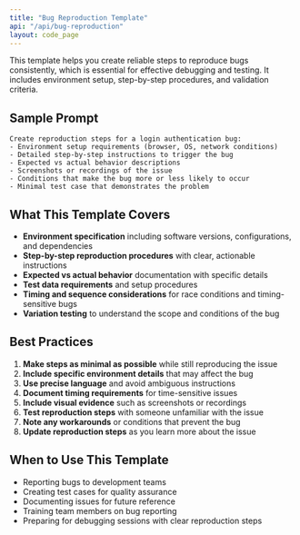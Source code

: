 ```yaml
---
title: "Bug Reproduction Template"
api: "/api/bug-reproduction"
layout: code_page
---
```


This template helps you create reliable steps to reproduce bugs consistently, which is essential for effective debugging and testing. It includes environment setup, step-by-step procedures, and validation criteria.

## Sample Prompt

```
Create reproduction steps for a login authentication bug:
- Environment setup requirements (browser, OS, network conditions)
- Detailed step-by-step instructions to trigger the bug
- Expected vs actual behavior descriptions
- Screenshots or recordings of the issue
- Conditions that make the bug more or less likely to occur
- Minimal test case that demonstrates the problem
```

## What This Template Covers

- **Environment specification** including software versions, configurations, and dependencies
- **Step-by-step reproduction procedures** with clear, actionable instructions
- **Expected vs actual behavior** documentation with specific details
- **Test data requirements** and setup procedures
- **Timing and sequence considerations** for race conditions and timing-sensitive bugs
- **Variation testing** to understand the scope and conditions of the bug

## Best Practices

1. **Make steps as minimal as possible** while still reproducing the issue
2. **Include specific environment details** that may affect the bug
3. **Use precise language** and avoid ambiguous instructions
4. **Document timing requirements** for time-sensitive issues
5. **Include visual evidence** such as screenshots or recordings
6. **Test reproduction steps** with someone unfamiliar with the issue
7. **Note any workarounds** or conditions that prevent the bug
8. **Update reproduction steps** as you learn more about the issue

## When to Use This Template

- Reporting bugs to development teams
- Creating test cases for quality assurance
- Documenting issues for future reference
- Training team members on bug reporting
- Preparing for debugging sessions with clear reproduction steps
